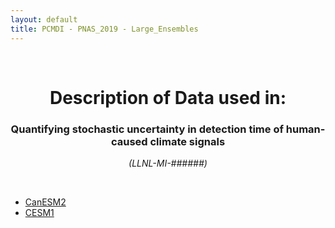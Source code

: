 ```yaml
---
layout: default
title: PCMDI - PNAS_2019 - Large_Ensembles
---
```


<br>
<center>
    <p>
        <h1>Description of Data used in:</h1>
        <h3>Quantifying stochastic uncertainty in detection time of human-caused climate signals</h3>
    </p>
    <p><em>(LLNL-MI-######)</em></p>
</center>
<br>

* [CanESM2](CanESM2/index.html)
* [CESM1](CESM1/index.html)